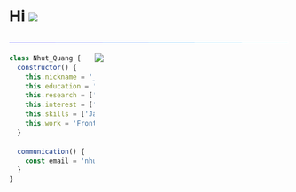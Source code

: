 # Hi <img src="https://em-content.zobj.net/source/microsoft-teams/337/waving-hand_1f44b.png" width="50">
<img src="https://github.com/MLX15/MLX15/blob/master/a.gif"></a>

<img align="right" width="350"  src="https://media.tenor.com/ITc1hNBSH_wAAAAM/coding-typing.gif" />

```javascript
class Nhut_Quang {
  constructor() {
    this.nickname = '_lnq_';
    this.education = 'I'm a student studying at HUFI university';
    this.research = ['Machine Learning', 'Blockchain', 'Cyber Security'];
    this.interest = ['Reading', 'Coding', 'Trading','Travel', 'Cooking'];
    this.skills = ['Javascript','Python','Typescript','C++'];
    this.work = 'Front End ';
  }

  communication() {
    const email = 'nhutquang7x2o1@gmail.com';
  }
}
